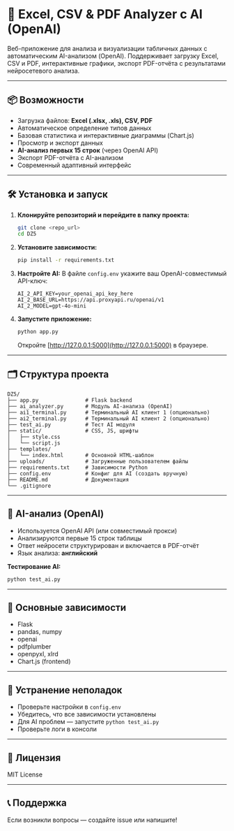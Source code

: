 # 🚀 Excel, CSV & PDF Analyzer с AI (OpenAI)

Веб-приложение для анализа и визуализации табличных данных с автоматическим AI-анализом (OpenAI). Поддерживает загрузку Excel, CSV и PDF, интерактивные графики, экспорт PDF-отчёта с результатами нейросетевого анализа.

---

## 📦 Возможности

- Загрузка файлов: **Excel (.xlsx, .xls), CSV, PDF**
- Автоматическое определение типов данных
- Базовая статистика и интерактивные диаграммы (Chart.js)
- Просмотр и экспорт данных
- **AI-анализ первых 15 строк** (через OpenAI API)
- Экспорт PDF-отчёта с AI-анализом
- Современный адаптивный интерфейс

---

## 🛠️ Установка и запуск

1. **Клонируйте репозиторий и перейдите в папку проекта:**
   ```bash
   git clone <repo_url>
   cd DZ5
   ```

2. **Установите зависимости:**
   ```bash
   pip install -r requirements.txt
   ```

3. **Настройте AI:**
   В файле `config.env` укажите ваш OpenAI-совместимый API-ключ:
   ```env
   AI_2_API_KEY=your_openai_api_key_here
   AI_2_BASE_URL=https://api.proxyapi.ru/openai/v1
   AI_2_MODEL=gpt-4o-mini
   ```

4. **Запустите приложение:**
   ```bash
   python app.py
   ```
   Откройте [http://127.0.0.1:5000](http://127.0.0.1:5000) в браузере.

---

## 🗂️ Структура проекта

```
DZ5/
├── app.py               # Flask backend
├── ai_analyzer.py       # Модуль AI-анализа (OpenAI)
├── ai1_terminal.py      # Терминальный AI клиент 1 (опционально)
├── ai2_terminal.py      # Терминальный AI клиент 2 (опционально)
├── test_ai.py           # Тест AI модуля
├── static/              # CSS, JS, шрифты
│   ├── style.css
│   └── script.js
├── templates/
│   └── index.html       # Основной HTML-шаблон
├── uploads/             # Загруженные пользователем файлы
├── requirements.txt     # Зависимости Python
├── config.env           # Конфиг для AI (создать вручную)
├── README.md            # Документация
└── .gitignore
```

---

## 🤖 AI-анализ (OpenAI)

- Используется OpenAI API (или совместимый прокси)
- Анализируются первые 15 строк таблицы
- Ответ нейросети структурирован и включается в PDF-отчёт
- Язык анализа: **английский**

**Тестирование AI:**
```bash
python test_ai.py
```

---

## 🐍 Основные зависимости

- Flask
- pandas, numpy
- openai
- pdfplumber
- openpyxl, xlrd
- Chart.js (frontend)

---

## 🐛 Устранение неполадок

- Проверьте настройки в `config.env`
- Убедитесь, что все зависимости установлены
- Для AI проблем — запустите `python test_ai.py`
- Проверьте логи в консоли

---

## 📄 Лицензия

MIT License

---

## 📞 Поддержка

Если возникли вопросы — создайте issue или напишите! 